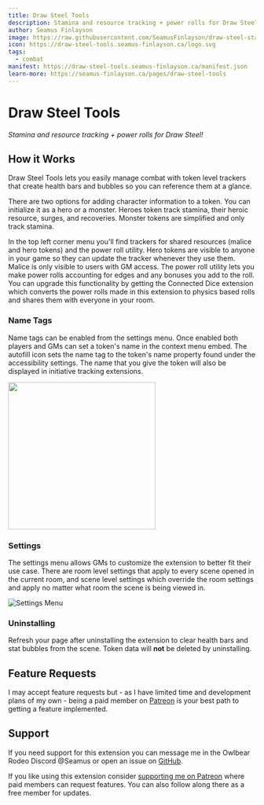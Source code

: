 ```yaml
---
title: Draw Steel Tools
description: Stamina and resource tracking + power rolls for Draw Steel!
author: Seamus Finlayson
image: https://raw.githubusercontent.com/SeamusFinlayson/draw-steel-stat-bubbles/refs/heads/main/docs/header.webp
icon: https://draw-steel-tools.seamus-finlayson.ca/logo.svg
tags:
  - combat
manifest: https://draw-steel-tools.seamus-finlayson.ca/manifest.json
learn-more: https://seamus-finlayson.ca/pages/draw-steel-tools
---
```


# Draw Steel Tools

_Stamina and resource tracking + power rolls for Draw Steel!_

## How it Works

Draw Steel Tools lets you easily manage combat with token level trackers that create health bars and bubbles so you can reference them at a glance.

There are two options for adding character information to a token. You can initialize it as a hero or a monster. Heroes token track stamina, their heroic resource, surges, and recoveries. Monster tokens are simplified and only track stamina.

In the top left corner menu you'll find trackers for shared resources (malice and hero tokens) and the power roll utility. Hero tokens are visible to anyone in your game so they can update the tracker whenever they use them. Malice is only visible to users with GM access. The power roll utility lets you make power rolls accounting for edges and any bonuses you add to the roll. You can upgrade this functionality by getting the Connected Dice extension which converts the power rolls made in this extension to physics based rolls and shares them with everyone in your room.

### Name Tags

Name tags can be enabled from the settings menu. Once enabled both players and GMs can set a token's name in the context menu embed. The autofill icon sets the name tag to the token's name property found under the accessibility settings. The name that you give the token will also be displayed in initiative tracking extensions.

<img name="Name tag context menu" src="https://github.com/user-attachments/assets/9f349b52-4918-464c-99ff-7db63550e31d" width=300>

### Settings

The settings menu allows GMs to customize the extension to better fit their use case. There are room level settings that apply to every scene opened in the current room, and scene level settings which override the room settings and apply no matter what room the scene is being viewed in.

![Settings Menu](https://github.com/user-attachments/assets/a8758eca-e727-4509-933d-456c57210fc9)

### Uninstalling

Refresh your page after uninstalling the extension to clear health bars and stat bubbles from the scene. Token data will **not** be deleted by uninstalling.

## Feature Requests

I may accept feature requests but - as I have limited time and development plans of my own - being a paid member on [Patreon](https://www.patreon.com/SeamusFinlayson) is your best path to getting a feature implemented.

## Support

If you need support for this extension you can message me in the Owlbear Rodeo Discord @Seamus or open an issue on [GitHub](https://github.com/SeamusFinlayson/Bubbles-for-Owkbear-Rodeo).

If you like using this extension consider [supporting me on Patreon](https://www.patreon.com/SeamusFinlayson) where paid members can request features. You can also follow along there as a free member for updates.
